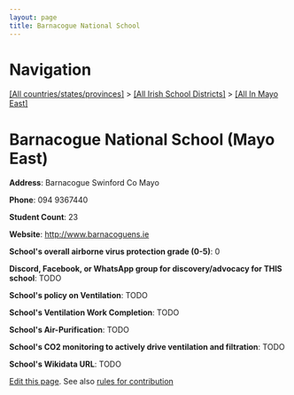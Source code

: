 ```yaml
---
layout: page
title: Barnacogue National School
---
```

# Navigation

[[All countries/states/provinces]](../../..) > [[All Irish School Districts]](../..) > [[All In Mayo East]](..)

# Barnacogue National School (Mayo East)

**Address**: Barnacogue Swinford Co Mayo

**Phone**: 094 9367440

**Student Count**: 23

**Website**: <http://www.barnacoguens.ie>

**School's overall airborne virus protection grade (0-5)**: 0

**Discord, Facebook, or WhatsApp group for discovery/advocacy for THIS school**: TODO

**School's policy on Ventilation**: TODO

**School's Ventilation Work Completion**: TODO

**School's Air-Purification**: TODO

**School's CO2 monitoring to actively drive ventilation and filtration**: TODO

**School's Wikidata URL**: TODO


[Edit this page](https://github.com/ventilate-schools/Ireland/edit/main/./Mayo_East/Barnacogue_National_School.md). See also [rules for contribution](../../../contribution-rules/)
